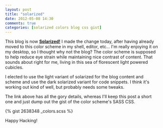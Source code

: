 ```yaml
---
layout: post
title: "solarized"
date: 2012-05-08 14:30
comments: true
categories: [solarized colors blog css gist]
---
```

This blog is now <strong><a href="http://ethanschoonover.com/solarized">Solarized!</a></strong>  I made the change today, after having already moved to this color scheme in my shell, editor, etc... I'm really enjoying it on my desktop, so I thought why not the blog?  The color scheme is supposed to help reduce eye strain while maintaining nice contrast of content.  That sounds about right for me, living in this sea of florescent light powered cubicles.  

I elected to use the light variant of solarized for the blog content and scheme and use the dark solarized variant for code snippets.  I think it's working out kind of well, but probably needs some tweaks.  

The link above has all the gory details, whereas I'll keep this post a short one and just dump out the gist of the color scheme's SASS CSS.

{% gist 2638348 _colors.scss %}

Happy Hacking!
